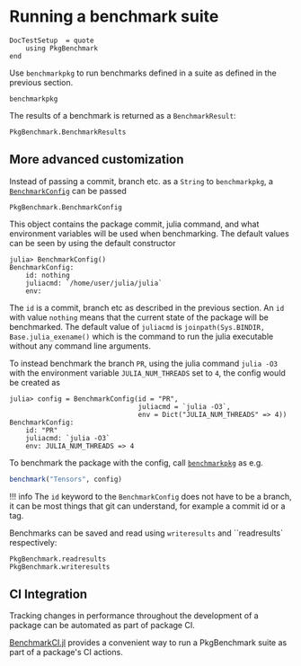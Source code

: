# Running a benchmark suite

```@meta
DocTestSetup  = quote
    using PkgBenchmark
end
```

Use `benchmarkpkg` to run benchmarks defined in a suite as defined in the previous section.

```@docs
benchmarkpkg
```

The results of a benchmark is returned as a `BenchmarkResult`:

```@docs
PkgBenchmark.BenchmarkResults
```

## More advanced customization

Instead of passing a commit, branch etc. as a `String` to `benchmarkpkg`, a [`BenchmarkConfig`](@ref) can be passed

```@docs
PkgBenchmark.BenchmarkConfig
```

This object contains the package commit, julia command, and what environment variables will
be used when benchmarking. The default values can be seen by using the default constructor

```julia-repl
julia> BenchmarkConfig()
BenchmarkConfig:
    id: nothing
    juliacmd: `/home/user/julia/julia`
    env:
```

The `id` is a commit, branch etc as described in the previous section. An `id` with value `nothing` means that the current state of the package will be benchmarked.
The default value of `juliacmd` is `joinpath(Sys.BINDIR, Base.julia_exename()` which is the command to run the julia executable without any command line arguments.

To instead benchmark the branch `PR`, using the julia command `julia -O3`
with the environment variable `JULIA_NUM_THREADS` set to `4`, the config would be created as

```jldoctest
julia> config = BenchmarkConfig(id = "PR",
                                juliacmd = `julia -O3`,
                                env = Dict("JULIA_NUM_THREADS" => 4))
BenchmarkConfig:
    id: "PR"
    juliacmd: `julia -O3`
    env: JULIA_NUM_THREADS => 4
```

To benchmark the package with the config, call [`benchmarkpkg`](@ref) as e.g.

```julia
benchmark("Tensors", config)
```

!!! info
    The `id` keyword to the `BenchmarkConfig` does not have to be a branch, it can be most things that git can understand, for example a commit id
    or a tag.

Benchmarks can be saved and read using `writeresults` and ``readresults` respectively:

```@docs
PkgBenchmark.readresults
PkgBenchmark.writeresults
```

## CI Integration

Tracking changes in performance throughout the development of a package can be automated as part of package CI.

[BenchmarkCI.jl](https://github.com/tkf/BenchmarkCI.jl) provides a convenient way to run a PkgBenchmark suite as part of a package's CI actions.

